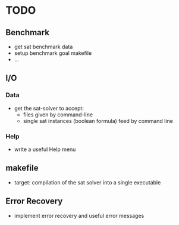 # TODO

## Benchmark

* get sat benchmark data
* setup benchmark goal makefile
* ...


## I/O

### Data
* get the sat-solver to accept:
    * files given by command-line
    * single sat instances (boolean formula)
        feed by command line

### Help
* write a useful Help menu

## makefile
* target: compilation of the sat solver into a single executable


## Error Recovery
* implement error recovery and useful error messages
